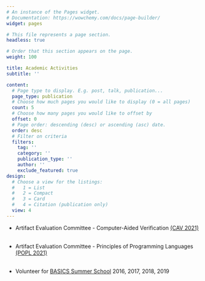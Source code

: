```yaml
---
# An instance of the Pages widget.
# Documentation: https://wowchemy.com/docs/page-builder/
widget: pages

# This file represents a page section.
headless: true

# Order that this section appears on the page.
weight: 100

title: Academic Activities
subtitle: ''

content:
  # Page type to display. E.g. post, talk, publication...
  page_type: publication
  # Choose how much pages you would like to display (0 = all pages)
  count: 5
  # Choose how many pages you would like to offset by
  offset: 0
  # Page order: descending (desc) or ascending (asc) date.
  order: desc
  # Filter on criteria
  filters:
    tag: ''
    category: ''
    publication_type: ''
    author: ''
    exclude_featured: true
design:
  # Choose a view for the listings:
  #   1 = List
  #   2 = Compact
  #   3 = Card
  #   4 = Citation (publication only)
  view: 4
---
```


* Artifact Evaluation Committee - Computer-Aided Verification 
[(CAV 2021)](http://i-cav.org/2021/) <br> <br>

* Artifact Evaluation Committee - Principles of Programming Languages 
[(POPL 2021)](https://popl21.sigplan.org/) <br> <br>

* Volunteer for [BASICS Summer School](https://basics.sjtu.edu.cn/summer_school/) 2016, 2017, 2018, 2019

